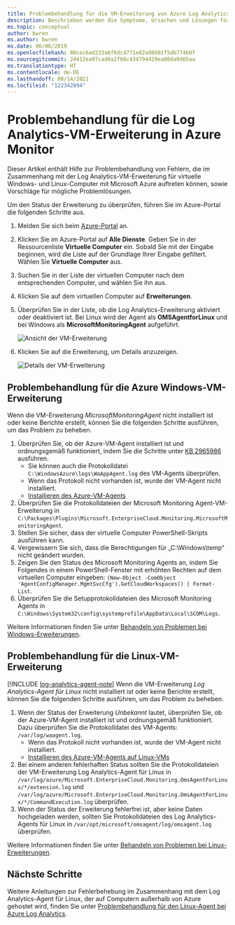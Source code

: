 ```yaml
---
title: Problembehandlung für die VM-Erweiterung von Azure Log Analytics
description: Beschrieben werden die Symptome, Ursachen und Lösungen für die häufigsten Probleme, die bei der Log Analytics-Erweiterung für virtuelle Windows und Linux Azure-Computer auftreten.
ms.topic: conceptual
author: bwren
ms.author: bwren
ms.date: 06/06/2019
ms.openlocfilehash: 80cec6ad233a6f6dc4771e82a98601f5db774b0f
ms.sourcegitcommit: 2d412ea97cad0a2f66c434794429ea80da9d65aa
ms.translationtype: HT
ms.contentlocale: de-DE
ms.lasthandoff: 08/14/2021
ms.locfileid: "122342894"
---
```

# <a name="troubleshooting-the-log-analytics-vm-extension-in-azure-monitor"></a>Problembehandlung für die Log Analytics-VM-Erweiterung in Azure Monitor
Dieser Artikel enthält Hilfe zur Problembehandlung von Fehlern, die im Zusammenhang mit der Log Analytics-VM-Erweiterung für virtuelle Windows- und Linux-Computer mit Microsoft Azure auftreten können, sowie Vorschläge für mögliche Problemlösungen.

Um den Status der Erweiterung zu überprüfen, führen Sie im Azure-Portal die folgenden Schritte aus.

1. Melden Sie sich beim [Azure-Portal](https://portal.azure.com) an.
2. Klicken Sie im Azure-Portal auf **Alle Dienste**. Geben Sie in der Ressourcenliste **Virtuelle Computer** ein. Sobald Sie mit der Eingabe beginnen, wird die Liste auf der Grundlage Ihrer Eingabe gefiltert. Wählen Sie **Virtuelle Computer** aus.
3. Suchen Sie in der Liste der virtuellen Computer nach dem entsprechenden Computer, und wählen Sie ihn aus.
3. Klicken Sie auf dem virtuellen Computer auf **Erweiterungen**.
4. Überprüfen Sie in der Liste, ob die Log Analytics-Erweiterung aktiviert oder deaktiviert ist.  Bei Linux wird der Agent als **OMSAgentforLinux** und bei Windows als **MicrosoftMonitoringAgent** aufgeführt.

   ![Ansicht der VM-Erweiterung](./media/vmext-troubleshoot/log-analytics-vmview-extensions.png)

4. Klicken Sie auf die Erweiterung, um Details anzuzeigen. 

   ![Details der VM-Erweiterung](./media/vmext-troubleshoot/log-analytics-vmview-extensiondetails.png)

## <a name="troubleshooting-azure-windows-vm-extension"></a>Problembehandlung für die Azure Windows-VM-Erweiterung

Wenn die VM-Erweiterung *MicrosoftMonitoringAgent* nicht installiert ist oder keine Berichte erstellt, können Sie die folgenden Schritte ausführen, um das Problem zu beheben.

1. Überprüfen Sie, ob der Azure-VM-Agent installiert ist und ordnungsgemäß funktioniert, indem Sie die Schritte unter [KB 2965986](https://support.microsoft.com/kb/2965986#mt1) ausführen.
   * Sie können auch die Protokolldatei `C:\WindowsAzure\logs\WaAppAgent.log` des VM-Agents überprüfen.
   * Wenn das Protokoll nicht vorhanden ist, wurde der VM-Agent nicht installiert.
   * [Installieren des Azure-VM-Agents](../vm/monitor-virtual-machine.md#agents)
2. Überprüfen Sie die Protokolldateien der Microsoft Monitoring Agent-VM-Erweiterung in `C:\Packages\Plugins\Microsoft.EnterpriseCloud.Monitoring.MicrosoftMonitoringAgent`.
3. Stellen Sie sicher, dass der virtuelle Computer PowerShell-Skripts ausführen kann.
4. Vergewissern Sie sich, dass die Berechtigungen für „C:\Windows\temp“ nicht geändert wurden.
5. Zeigen Sie den Status des Microsoft Monitoring Agents an, indem Sie Folgendes in einem PowerShell-Fenster mit erhöhten Rechten auf dem virtuellen Computer eingeben: `(New-Object -ComObject 'AgentConfigManager.MgmtSvcCfg').GetCloudWorkspaces() | Format-List`.
6. Überprüfen Sie die Setupprotokolldateien des Microsoft Monitoring Agents in `C:\Windows\System32\config\systemprofile\AppData\Local\SCOM\Logs`.

Weitere Informationen finden Sie unter [Behandeln von Problemen bei Windows-Erweiterungen](../../virtual-machines/extensions/oms-windows.md).

## <a name="troubleshooting-linux-vm-extension"></a>Problembehandlung für die Linux-VM-Erweiterung
[!INCLUDE [log-analytics-agent-note](../../../includes/log-analytics-agent-note.md)] 
Wenn die VM-Erweiterung *Log Analytics-Agent für Linux* nicht installiert ist oder keine Berichte erstellt, können Sie die folgenden Schritte ausführen, um das Problem zu beheben.

1. Wenn der Status der Erweiterung *Unbekannt* lautet, überprüfen Sie, ob der Azure-VM-Agent installiert ist und ordnungsgemäß funktioniert. Dazu überprüfen Sie die Protokolldatei des VM-Agents: `/var/log/waagent.log`.
   * Wenn das Protokoll nicht vorhanden ist, wurde der VM-Agent nicht installiert.
   * [Installieren des Azure-VM-Agents auf Linux-VMs](../../virtual-machines/extensions/agent-linux.md#installation)
2. Bei einem anderen fehlerhaften Status sollten Sie die Protokolldateien der VM-Erweiterung Log Analytics-Agent für Linux in `/var/log/azure/Microsoft.EnterpriseCloud.Monitoring.OmsAgentForLinux/*/extension.log` und `/var/log/azure/Microsoft.EnterpriseCloud.Monitoring.OmsAgentForLinux/*/CommandExecution.log` überprüfen.
3. Wenn der Status der Erweiterung fehlerfrei ist, aber keine Daten hochgeladen werden, sollten Sie Protokolldateien des Log Analytics-Agents für Linux in `/var/opt/microsoft/omsagent/log/omsagent.log` überprüfen.

Weitere Informationen finden Sie unter [Behandeln von Problemen bei Linux-Erweiterungen](../../virtual-machines/extensions/oms-linux.md).

## <a name="next-steps"></a>Nächste Schritte

Weitere Anleitungen zur Fehlerbehebung im Zusammenhang mit dem Log Analytics-Agent für Linux, der auf Computern außerhalb von Azure gehostet wird, finden Sie unter [Problembehandlung für den Linux-Agent bei Azure Log Analytics](../agents/agent-linux-troubleshoot.md).